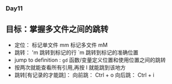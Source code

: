 ### Day11

## 目标：掌握多文件之间的跳转

- 定位： 标记单文件 mm 标记多文件 mM
- 跳转： 'm 跳转到标记的行 `m 跳转到标记的准确位置
- jump to definition : `gd` 函数/变量定义位置和使用位置之间的跳转
- 按两次就能查看所有引用,再按 l 就能跳到该地方
- 跳转[有记录的才能跳]： 向前跳： Ctrl + o 向后跳： Ctrl + i
